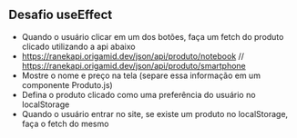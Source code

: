 ## Desafio useEffect

- Quando o usuário clicar em um dos botões, faça um fetch do produto clicado utilizando a api abaixo
- https://ranekapi.origamid.dev/json/api/produto/notebook
  // https://ranekapi.origamid.dev/json/api/produto/smartphone
- Mostre o nome e preço na tela (separe essa informação em um componente Produto.js)
- Defina o produto clicado como uma preferência do usuário no localStorage
- Quando o usuário entrar no site, se existe um produto no localStorage, faça o fetch do mesmo
